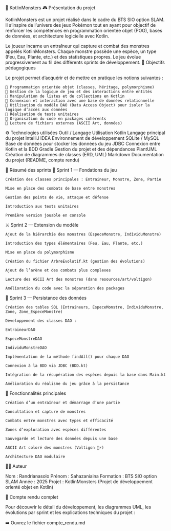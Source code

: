 🐉 KotlinMonsters
🎮 Présentation du projet

KotlinMonsters est un projet réalisé dans le cadre du BTS SIO option SLAM.
Il s’inspire de l’univers des jeux Pokémon tout en ayant pour objectif de renforcer les compétences en programmation orientée objet (POO), bases de données, et architecture logicielle avec Kotlin.

Le joueur incarne un entraîneur qui capture et combat des monstres appelés KotlinMonsters.
Chaque monstre possède une espèce, un type (Feu, Eau, Plante, etc.) et des statistiques propres.
Le jeu évolue progressivement au fil des différents sprints de développement.
🎯 Objectifs pédagogiques

Le projet permet d’acquérir et de mettre en pratique les notions suivantes :

    🧩 Programmation orientée objet (classes, héritage, polymorphisme)
    🧠 Gestion de la logique de jeu et des interactions entre entités
    🧮 Manipulation de listes et de collections en Kotlin
    💾 Connexion et interaction avec une base de données relationnelle
    🧰 Utilisation du modèle DAO (Data Access Object) pour isoler la logique d’accès aux données
    🧪 Réalisation de tests unitaires
    🎨 Organisation du code en packages cohérents
    📁 Lecture de fichiers externes (ASCII Art, données)

⚙️ Technologies utilisées
Outil / Langage 	Utilisation
Kotlin 	Langage principal du projet
IntelliJ IDEA 	Environnement de développement
SQLite / MySQL 	Base de données pour stocker les données du jeu
JDBC 	Connexion entre Kotlin et la BDD
Gradle 	Gestion du projet et des dépendances
PlantUML 	Création de diagrammes de classes (ERD, UML)
Markdown 	Documentation du projet (README, compte rendu)

🧩 Résumé des sprints 🧱 Sprint 1 — Fondations du jeu

    Création des classes principales : Entraineur, Monstre, Zone, Partie

    Mise en place des combats de base entre monstres

    Gestion des points de vie, attaque et défense

    Introduction aux tests unitaires

    Première version jouable en console

⚔️ Sprint 2 — Extension du modèle

    Ajout de la hiérarchie des monstres (EspeceMonstre, IndividuMonstre)

    Introduction des types élémentaires (Feu, Eau, Plante, etc.)

    Mise en place du polymorphisme

    Création du fichier ArbreEvolutif.kt (gestion des évolutions)

    Ajout de l’arène et des combats plus complexes

    Lecture des ASCII Art des monstres (dans resources/art/voltigon)

    Amélioration du code avec la séparation des packages

💾 Sprint 3 — Persistance des données

    Création des tables SQL (Entraineurs, EspeceMonstre, IndividuMonstre, Zone, Zone_EspeceMonstre)

    Développement des classes DAO :

    EntraineurDAO

    EspeceMonstreDAO

    IndividuMonstreDAO

    Implémentation de la méthode findAll() pour chaque DAO

    Connexion à la BDD via JDBC (BDD.kt)

    Intégration de la récupération des espèces depuis la base dans Main.kt

    Amélioration du réalisme du jeu grâce à la persistance

🌟 Fonctionnalités principales

    Création d’un entraîneur et démarrage d’une partie

    Consultation et capture de monstres

    Combats entre monstres avec types et efficacité

    Zones d’exploration avec espèces différentes

    Sauvegarde et lecture des données depuis une base

    ASCII Art coloré des monstres (Voltigon 💚⚡)

    Architecture DAO modulaire

👨‍💻 Auteur

Nom : Randrianasolo Prénom : Sahazaniaina Formation : BTS SIO option SLAM Année : 2025 Projet : KotlinMonsters (Projet de développement orienté objet en Kotlin)

📘 Compte rendu complet

Pour découvrir le détail du développement, les diagrammes UML, les évolutions par sprint et les explications techniques du projet :

➡️ Ouvrez le fichier compte_rendu.md
